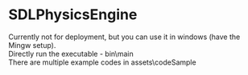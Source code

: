 # SDLPhysicsEngine
Currently not for deployment, but you can use it in windows (have the Mingw setup). <br/>
Directly run the executable - bin\main  <br/>
There are multiple example codes in assets\codeSample

